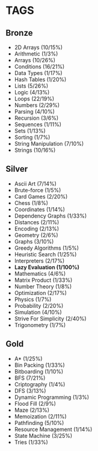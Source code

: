 # TAGS

## Bronze

-   2D Arrays (10/15%)
-   Arithmetic (1/3%)
-   Arrays (10/26%)
-   Conditions (16/21%)
-   Data Types (1/17%)
-   Hash Tables (1/20%)
-   Lists (5/26%)
-   Logic (4/13%)
-   Loops (22/19%)
-   Numbers (2/29%)
-   Parsing (4/10%)
-   Recursion (3/6%)
-   Sequences (1/11%)
-   Sets (1/13%)
-   Sorting (1/7%)
-   String Manipulation (7/10%)
-   Strings (10/16%)

## Silver

-   Ascii Art (7/14%)
-   Brute-force (1/5%)
-   Card Games (2/20%)
-   Chess (1/8%)
-   Coordinates (1/14%)
-   Dependency Graphs (1/33%)
-   Distances (2/11%)
-   Encoding (2/13%)
-   Geometry (2/6%)
-   Graphs (3/10%)
-   Greedy Algorithms (1/5%)
-   Heuristic Search (1/25%)
-   Interpreters (2/17%)
-   **Lazy Evaluation (1/100%)**
-   Mathematics (4/6%)
-   Matrix Product (1/33%)
-   Number Theory (1/8%)
-   Optimization (2/17%)
-   Physics (1/7%)
-   Probability (2/20%)
-   Simulation (4/10%)
-   Strive For Simplicity (2/40%)
-   Trigonometry (1/7%)

## Gold

-   A\* (1/25%)
-   Bin Packing (1/33%)
-   Bitboarding (1/10%)
-   BFS (7/21%)
-   Criptography (1/4%)
-   DFS (3/13%)
-   Dynamic Programming (1/3%)
-   Flood Fill (2/9%)
-   Maze (2/13%)
-   Memoization (2/11%)
-   Pathfinding (5/10%)
-   Resource Management (1/14%)
-   State Machine (3/25%)
-   Tries (1/33%)

